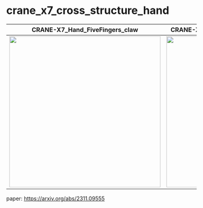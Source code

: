 # crane_x7_cross_structure_hand

|CRANE-X7_Hand_FiveFingers_claw            |CRANE-X7_Hand_FiveFingers_claw_finger_hole|
|---|---|
|<img src=https://github.com/tsukuba-motion-control-labolatory/crane_x7_cross_structure_hand/assets/26137922/7d233f8e-2f92-4921-9594-1211769b6b09 height=400>|<img src=https://github.com/tsukuba-motion-control-labolatory/crane_x7_cross_structure_hand/assets/26137922/5215955d-e8be-4690-b8c0-06eed366061f height=400>|

paper: https://arxiv.org/abs/2311.09555
